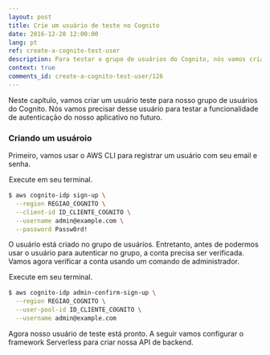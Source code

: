 ```yaml
---
layout: post
title: Crie um usuário de teste no Cognito
date: 2016-12-28 12:00:00
lang: pt
ref: create-a-cognito-test-user
description: Para testar o grupo de usuários do Cognito, nós vamos criar um usuário teste. Podemos criar um usuário pelo AWS CLI usando os comandos aws cognito-idp sign-up e admin-confirm-sign-up.
context: true
comments_id: create-a-cognito-test-user/126
---
```


Neste capítulo, vamos criar um usuário teste para nosso grupo de usuários do Cognito. Nós vamos precisar desse usuário para testar a funcionalidade de autenticação do nosso aplicativo no futuro.

### Criando um usuároio

Primeiro, vamos usar o AWS CLI para registrar um usuário com seu email e senha.

<img class="code-marker" src="/assets/s.png" />Execute em seu terminal.

```bash
$ aws cognito-idp sign-up \
  --region REGIAO_COGNITO \
  --client-id ID_CLIENTE_COGNITO \
  --username admin@example.com \
  --password Passw0rd!
```

O usuário está criado no grupo de usuários. Entretanto, antes de podermos usar o usuário para autenticar no grupo, a conta precisa ser verificada. Vamos agora verificar a conta usando um comando de administrador.

<img class="code-marker" src="/assets/s.png" />Execute em seu terminal.

```bash
$ aws cognito-idp admin-confirm-sign-up \
  --region REGIAO_COGNITO \
  --user-pool-id ID_CLIENTE_COGNITO \
  --username admin@example.com
```

Agora nosso usuário de teste está pronto. A seguir vamos configurar o framework Serverless para criar nossa API de backend.
